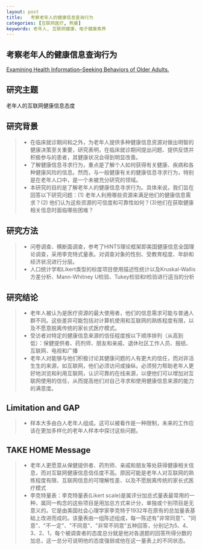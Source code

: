 ```yaml
---
layout: post
title:   考察老年人的健康信息查询行为
categories: [互联网医疗, 熊曼]
keywords: 老年人, 互联网健康，电子健康素养
---
```



## 考察老年人的健康信息查询行为

[Examining Health Information–Seeking Behaviors of Older Adults.](https://journals.lww.com/cinjournal/Fulltext/2013/11000/Examining_Health_Information_Seeking_Behaviors_of.6.aspx)

## 研究主题
老年人的互联网健康信息态度

## 研究背景

>* 在临床就诊期间和之外，为老年人提供多种健康信息资源对做出明智的健康决策至关重要，研究表明，在临床就诊期间提出问题、提供反馈并积极参与的患者，其健康状况会得到明显改善。
>* 了解健康信息寻求行为，重点是了解个人如何获得有关健康、疾病和各种健康风险的信息。然而，与一般健康有关的健康信息寻求行为，特别是在老年人口中，是一个未被充分研究的领域。
>* 本研究的目的是了解老年人的健康信息寻求行为。具体来说，我们旨在回答以下研究问题：(1) 老年人利用哪些资源来满足他们的健康信息需求？(2) 他们认为这些资源的可信度和可靠性如何？(3)他们在获取健康相关信息时面临哪些困难？

## 研究方法
>* 问卷调查、横断面调查，参考了HINTS理论框架即美国健康信息全国理论调查，采用李克特式量表。对调查对象的性别、受教育程度、年龄和经济状况进行分层。
>* 人口统计学和Likert类型的标度项目使用描述性统计以及Kruskal-Wallis方差分析、Mann-Whitney U检验、Tukey检验和t检验进行适当的分析

## 研究结论
>* 老年人被认为是医疗资源的最大使用者，他们的信息需求可能与普通人群不同。这些差异可能包括对计算机使用和互联网的熟练程度有限，以及不愿意脱离传统的家长式医疗模式。
>* 受访者对特定的健康信息来源的信任程度按以下顺序排列（从高到低）：保健提供者、药剂师、朋友和亲戚、退休社区工作人员、报纸、互联网、电视和广播
>* 老年人对能够与他们积极讨论其健康问题的人有更大的信任，而对非活生生的来源，如互联网，他们必须访问或操纵。必须努力帮助老年人更好地浏览和利用互联网，认识可靠的在线来源，以便他们可以增加对互联网使用的信任，从而提高他们对自己寻求和使用健康信息来源的能力的满意度。

## Limitation and GAP
>* 样本大多由白人老年人组成。这可以被看作是一种限制，未来的工作应该在更加多样化的老年人样本中探讨这些问题。


## TAKE HOME Message
>* 老年人更愿意从保健提供者、药剂师、亲戚和朋友等处获得健康相关信息，而对互联网健康信息信任度不高。原因可能是老年人对互联网的熟练程度有限、互联网信息的可理解性差、以及不愿脱离传统的家长式医疗模式
>* 李克特量表：李克特量表(Likert scale)是属评分加总式量表最常用的一种，属同一构念的这些项目是用加总方式来计分，单独或个别项目是无意义的。它是由美国社会心理学家李克特于1932年在原有的总加量表基础上改进而成的。该量表由一组陈述组成，每一陈述有"非常同意"、"同意"、"不一定"、"不同意"、"非常不同意"五种回答，分别记为5、4、3、2、1，每个被调查者的态度总分就是他对各道题的回答所得分数的加总，这一总分可说明他的态度强弱或他在这一量表上的不同状态。


　　


